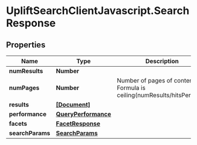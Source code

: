 # UpliftSearchClientJavascript.SearchResponse

## Properties
Name | Type | Description | Notes
------------ | ------------- | ------------- | -------------
**numResults** | **Number** |  | 
**numPages** | **Number** | Number of pages of content. Formula is ceiling(numResults/hitsPerPage) | [optional] 
**results** | [**[Document]**](Document.md) |  | 
**performance** | [**QueryPerformance**](QueryPerformance.md) |  | 
**facets** | [**FacetResponse**](FacetResponse.md) |  | [optional] 
**searchParams** | [**SearchParams**](SearchParams.md) |  | [optional] 


